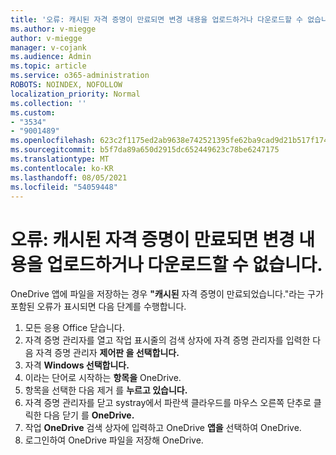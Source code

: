 ```yaml
---
title: '오류: 캐시된 자격 증명이 만료되면 변경 내용을 업로드하거나 다운로드할 수 없습니다.'
ms.author: v-miegge
author: v-miegge
manager: v-cojank
ms.audience: Admin
ms.topic: article
ms.service: o365-administration
ROBOTS: NOINDEX, NOFOLLOW
localization_priority: Normal
ms.collection: ''
ms.custom:
- "3534"
- "9001489"
ms.openlocfilehash: 623c2f1175ed2ab9638e742521395fe62ba9cad9d21b517f17426fb5c96a2d73
ms.sourcegitcommit: b5f7da89a650d2915dc652449623c78be6247175
ms.translationtype: MT
ms.contentlocale: ko-KR
ms.lasthandoff: 08/05/2021
ms.locfileid: "54059448"
---
```

# <a name="error-we-cant-upload-or-download-your-changes-because-your-cached-credentials-have-expired"></a>오류: 캐시된 자격 증명이 만료되면 변경 내용을 업로드하거나 다운로드할 수 없습니다.

OneDrive 앱에 파일을 저장하는 경우 **"캐시된** 자격 증명이 만료되었습니다."라는 구가 포함된 오류가 표시되면 다음 단계를 수행합니다.

1. 모든 응용 Office 닫습니다.
1. 자격 증명 관리자를  열고 작업 표시줄의 검색 상자에 자격 증명 관리자를 입력한 다음 자격 증명 관리자 **제어판 을 선택합니다.**
1. 자격 **Windows 선택합니다.**
1. 이라는 단어로 시작하는 **항목을** OneDrive.
1. 항목을 선택한 다음 제거 를 **누르고 있습니다.**
1. 자격 증명 관리자를 닫고 systray에서 파란색 클라우드를 마우스 오른쪽 단추로 클릭한 다음 닫기 를 **OneDrive.**
1. 작업 **OneDrive** 검색 상자에 입력하고 OneDrive **앱을** 선택하여 OneDrive.
1. 로그인하여 OneDrive 파일을 저장해 OneDrive.
